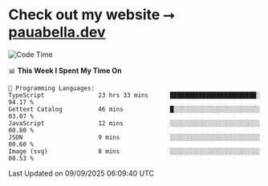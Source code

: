 # Check out my website ⭢ [pauabella.dev](https://pauabella.dev)

<!--START_SECTION:waka-->
![Code Time](http://img.shields.io/badge/Code%20Time-4%2C768%20hrs%2051%20mins-blue)

📊 **This Week I Spent My Time On** 

```text
💬 Programming Languages: 
TypeScript               23 hrs 33 mins      ████████████████████████░   94.17 % 
Gettext Catalog          46 mins             █░░░░░░░░░░░░░░░░░░░░░░░░   03.07 % 
JavaScript               12 mins             ░░░░░░░░░░░░░░░░░░░░░░░░░   00.80 % 
JSON                     9 mins              ░░░░░░░░░░░░░░░░░░░░░░░░░   00.60 % 
Image (svg)              8 mins              ░░░░░░░░░░░░░░░░░░░░░░░░░   00.53 % 
```


 Last Updated on 09/09/2025 06:09:40 UTC
<!--END_SECTION:waka-->
